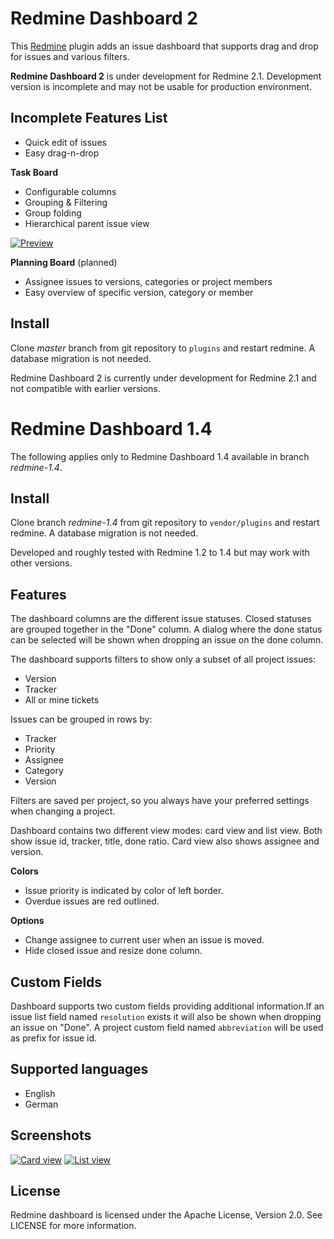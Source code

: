 Redmine Dashboard 2
===================

This [Redmine](http://redmine.org) plugin adds an issue dashboard that supports drag and drop for issues and various filters.

**Redmine Dashboard 2** is under development for Redmine 2.1. Development version is incomplete and may not be usable for production environment.

Incomplete Features List
------------------------

* Quick edit of issues
* Easy drag-n-drop

**Task Board**

* Configurable columns
* Grouping & Filtering
* Group folding
* Hierarchical parent issue view

[![Preview](http://altimos.de/redmine_dashboard/rdb_2-1_t.png)](http://altimos.de/redmine_dashboard/rdb_2-1.png)

**Planning Board** (planned)

* Assignee issues to versions, categories or project members
* Easy overview of specific version, category or member

Install
-------

Clone _master_ branch from git repository to `plugins` and restart redmine. A database migration is not needed.

Redmine Dashboard 2 is currently under development for Redmine 2.1 and not compatible with earlier versions.


Redmine Dashboard 1.4
=====================

The following applies only to Redmine Dashboard 1.4 available in branch _redmine-1.4_.


Install
-------

Clone branch _redmine-1.4_ from git repository to `vendor/plugins` and restart redmine. A database migration is not needed.

Developed and roughly tested with Redmine 1.2 to 1.4 but may work with other versions.

Features
----------

The dashboard columns are the different issue statuses. Closed statuses are grouped together in the "Done" column. A dialog where the done status can be selected will be shown when dropping an issue on the done column.

The dashboard supports filters to show only a subset of all project issues:

- Version
- Tracker
- All or mine tickets

Issues can be grouped in rows by:

- Tracker
- Priority
- Assignee
- Category
- Version

Filters are saved per project, so you always have your preferred settings when changing a project.

Dashboard contains two different view modes: card view and list view. Both show issue id, tracker, title, done ratio. Card view also shows assignee and version.

**Colors**

- Issue priority is indicated by color of left border.
- Overdue issues are red outlined.

**Options**

- Change assignee to current user when an issue is moved.
- Hide closed issue and resize done column.


Custom Fields
-------------

Dashboard supports two custom fields providing additional information.If an issue list field named `resolution` exists it will also be shown when dropping an issue on "Done". A project custom field named `abbreviation` will be used as prefix for issue id.


Supported languages
-------------------
- English
- German


Screenshots
-----------

[![Card view](http://altimos.de/redmine_dashboard/redmine_dashboard_thumb.png)](http://altimos.de/redmine_dashboard/redmine_dashboard.png)
[![List view](http://altimos.de/redmine_dashboard/redmine_dashboard-list_thumb.png)](http://altimos.de/redmine_dashboard/redmine_dashboard-list.png)


License
-------

Redmine dashboard is licensed under the Apache License, Version 2.0.
See LICENSE for more information.
